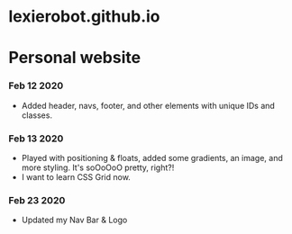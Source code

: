 # lexierobot.github.io
# Personal website

### Feb 12 2020
- Added header, navs, footer, and other elements with unique IDs and classes.

### Feb 13 2020
- Played with positioning & floats, added some gradients, an image, and more styling. It's soOoOoO pretty, right?!
- I want to learn CSS Grid now.

### Feb 23 2020
- Updated my Nav Bar & Logo
